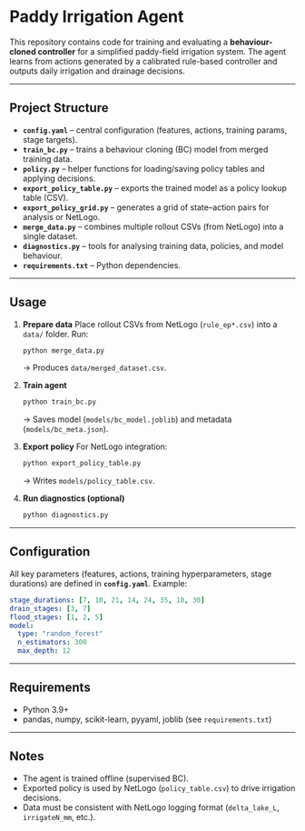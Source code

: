 # Paddy Irrigation Agent

This repository contains code for training and evaluating a **behaviour-cloned controller** for a simplified paddy-field irrigation system. The agent learns from actions generated by a calibrated rule-based controller and outputs daily irrigation and drainage decisions.

---

## Project Structure

* **`config.yaml`** – central configuration (features, actions, training params, stage targets).
* **`train_bc.py`** – trains a behaviour cloning (BC) model from merged training data.
* **`policy.py`** – helper functions for loading/saving policy tables and applying decisions.
* **`export_policy_table.py`** – exports the trained model as a policy lookup table (CSV).
* **`export_policy_grid.py`** – generates a grid of state–action pairs for analysis or NetLogo.
* **`merge_data.py`** – combines multiple rollout CSVs (from NetLogo) into a single dataset.
* **`diagnostics.py`** – tools for analysing training data, policies, and model behaviour.
* **`requirements.txt`** – Python dependencies.


---

## Usage

1. **Prepare data**
   Place rollout CSVs from NetLogo (`rule_ep*.csv`) into a `data/` folder.
   Run:

   ```bash
   python merge_data.py
   ```

   → Produces `data/merged_dataset.csv`.

2. **Train agent**

   ```bash
   python train_bc.py
   ```

   → Saves model (`models/bc_model.joblib`) and metadata (`models/bc_meta.json`).

3. **Export policy**
   For NetLogo integration:

   ```bash
   python export_policy_table.py
   ```

   → Writes `models/policy_table.csv`.

4. **Run diagnostics (optional)**

   ```bash
   python diagnostics.py
   ```

---

## Configuration

All key parameters (features, actions, training hyperparameters, stage durations) are defined in **`config.yaml`**. Example:

```yaml
stage_durations: [7, 10, 21, 14, 24, 35, 10, 30]
drain_stages: [3, 7]
flood_stages: [1, 2, 5]
model:
  type: "random_forest"
  n_estimators: 300
  max_depth: 12
```

---

## Requirements

* Python 3.9+
* pandas, numpy, scikit-learn, pyyaml, joblib (see `requirements.txt`)

---

## Notes

* The agent is trained offline (supervised BC).
* Exported policy is used by NetLogo (`policy_table.csv`) to drive irrigation decisions.
* Data must be consistent with NetLogo logging format (`delta_lake_L`, `irrigateN_mm`, etc.).

